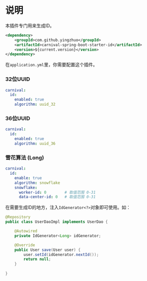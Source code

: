 # 说明

本插件专门用来生成ID。

```xml
<dependency>
    <groupId>com.github.yingzhuo</groupId>
    <artifactId>carnival-spring-boot-starter-id</artifactId>
    <version>${current.version}</version>
</dependency>
```

在`application.yml`里，你需要配置这个插件。

### 32位UUID

```yaml
carnival:
  id:
    enabled: true
    algorithm: uuid_32
```

### 36位UUID

```yaml
carnival:
  id:
    enabled: true
    algorithm: uuid_36
```

### 雪花算法 (Long)

```yaml
carnival:
  id:
    enable: true
    algorithm: snowflake
    snowflake:
      worker-id: 0        # 取值范围 0-31
      data-center-id: 0   # 取值范围 0-31
```

在需要生成ID的地方，注入`IdGenerator<?>`对象即可使用。如：

```java
@Repository
public class UserDaoImpl implements UserDao {

    @Autowired
    private IdGenerator<Long> idGenerator;

    @Override
    public User save(User user) {
        user.setId(idGenerator.nextId());
        return null;
    }
    
}
```
